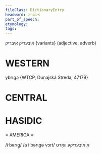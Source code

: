 ```yaml
---
fileClass: DictionaryEntry
headword: איבעריק
part_of_speech: 
etymology: 
tags: 
---
```

איבעריק
איבריק {variants}
(adjective, adverb)

WESTERN
========

ybrɩgə {WTCP, Dunajská Streda, 47179}

CENTRAL
========

HASIDIC
=======
= AMERICA = 

/iˑbərɩg̥/
/a iˑbərɩgə vɔrt/ אַ איבעריקע וואָרט